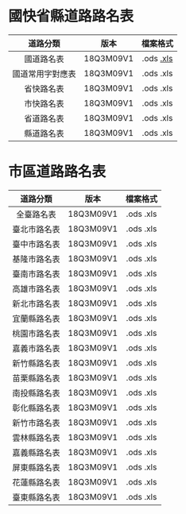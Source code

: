 # 國快省縣道路路名表

|  道路分類  |    版本   |  檔案格式  |
| :-------: | :-------: | :-------: |
| 國道路名表 | 18Q3M09V1 | .ods [.xls](0國道_Freeway_20180912.xlsx) |
| 國道常用字對應表 | 18Q3M09V1 | .ods .xls |
| 省快路名表 | 18Q3M09V1 | .ods .xls |
| 市快路名表 | 18Q3M09V1 | .ods .xls |
| 省道路名表 | 18Q3M09V1 | .ods .xls |
| 縣道路名表 | 18Q3M09V1 | .ods .xls |


# 市區道路路名表

|  道路分類  |    版本   |  檔案格式  |
| :-------: | :-------: | :-------: |
| 全臺路名表 | 18Q3M09V1 | .ods .xls |
| 臺北市路名表 | 18Q3M09V1 | .ods .xls |
| 臺中市路名表 | 18Q3M09V1 | .ods .xls |
| 基隆市路名表 | 18Q3M09V1 | .ods .xls |
| 臺南市路名表 | 18Q3M09V1 | .ods .xls |
| 高雄市路名表 | 18Q3M09V1 | .ods .xls |
| 新北市路名表 | 18Q3M09V1 | .ods .xls |
| 宜蘭縣路名表 | 18Q3M09V1 | .ods .xls |
| 桃園市路名表 | 18Q3M09V1 | .ods .xls |
| 嘉義市路名表 | 18Q3M09V1 | .ods .xls |
| 新竹縣路名表 | 18Q3M09V1 | .ods .xls |
| 苗栗縣路名表 | 18Q3M09V1 | .ods .xls |
| 南投縣路名表 | 18Q3M09V1 | .ods .xls |
| 彰化縣路名表 | 18Q3M09V1 | .ods .xls |
| 新竹市路名表 | 18Q3M09V1 | .ods .xls |
| 雲林縣路名表 | 18Q3M09V1 | .ods .xls |
| 嘉義縣路名表 | 18Q3M09V1 | .ods .xls |
| 屏東縣路名表 | 18Q3M09V1 | .ods .xls |
| 花蓮縣路名表 | 18Q3M09V1 | .ods .xls |
| 臺東縣路名表 | 18Q3M09V1 | .ods .xls |

